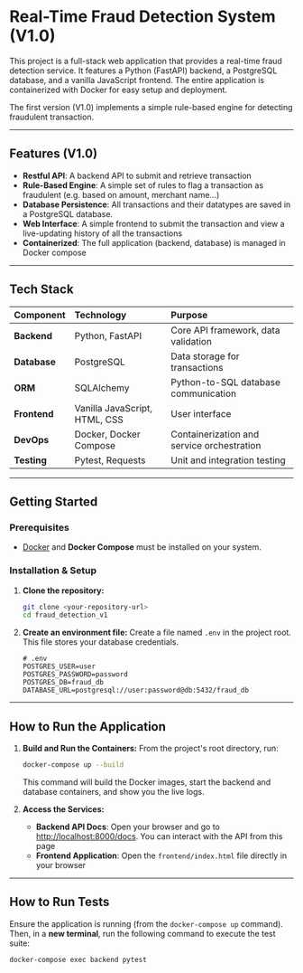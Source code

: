 # Real-Time Fraud Detection System (V1.0)

This project is a full-stack web application that provides a real-time fraud detection service. It features a Python (FastAPI) backend, a PostgreSQL database, and a vanilla JavaScript frontend. The entire application is containerized with Docker for easy setup and deployment.

The first version (V1.0) implements a simple rule-based engine for detecting fraudulent transaction.

---

## Features (V1.0)

* **Restful API**: A backend API to submit and retrieve transaction
* **Rule-Based Engine**: A simple set of rules to flag a transaction as fraudulent (e.g. based on amount, merchant name...)
* **Database Persistence**: All transactions and their datatypes are saved in a PostgreSQL database.
* **Web Interface**: A simple frontend to submit the transaction and view a live-updating history of all the transactions
* **Containerized**: The full application (backend, database) is managed in Docker compose

---

## Tech Stack
| Component | Technology | Purpose |
| :--- | :--- | :--- |
| **Backend** | Python, FastAPI | Core API framework, data validation |
| **Database** | PostgreSQL | Data storage for transactions |
| **ORM** | SQLAlchemy | Python-to-SQL database communication |
| **Frontend** | Vanilla JavaScript, HTML, CSS | User interface |
| **DevOps** | Docker, Docker Compose | Containerization and service orchestration |
| **Testing** | Pytest, Requests | Unit and integration testing |

---

## Getting Started 
### Prerequisites
* [Docker](https://www.docker.com/products/docker-desktop/) and **Docker Compose** must be installed on your system.

### Installation & Setup

1.  **Clone the repository:**
    ```sh
    git clone <your-repository-url>
    cd fraud_detection_v1
    ```

2.  **Create an environment file:**
    Create a file named `.env` in the project root. This file stores your database credentials.

    ```
    # .env
    POSTGRES_USER=user
    POSTGRES_PASSWORD=password
    POSTGRES_DB=fraud_db
    DATABASE_URL=postgresql://user:password@db:5432/fraud_db
    ```

---

## How to Run the Application

1.  **Build and Run the Containers:**
    From the project's root directory, run:
    ```sh
    docker-compose up --build
    ```
    This command will build the Docker images, start the backend and database containers, and show you the live logs.

2.  **Access the Services:**
    * **Backend API Docs**: Open your browser and go to [http://localhost:8000/docs](http://localhost:8000/docs). You can interact with the API from this page
    * **Frontend Application**: Open the `frontend/index.html` file directly in your browser

---

## How to Run Tests

Ensure the application is running (from the `docker-compose up` command). Then, in a **new terminal**, run the following command to execute the test suite:

```sh
docker-compose exec backend pytest
```
